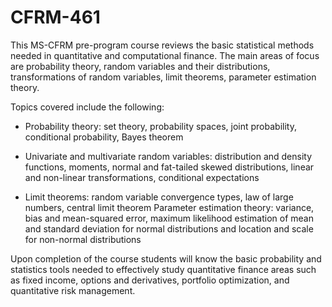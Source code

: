 # CFRM-461

This MS-CFRM pre-program course reviews the basic statistical methods needed in quantitative and computational finance. The main areas of focus are probability theory, random variables and their distributions, transformations of random variables, limit theorems, parameter estimation theory.

Topics covered include the following:
* Probability theory: set theory, probability spaces, joint probability, conditional probability, Bayes theorem

* Univariate and multivariate random variables: distribution and density functions, moments, normal and fat-tailed skewed distributions, linear and non-linear transformations, conditional expectations

* Limit theorems: random variable convergence types, law of large numbers, central limit theorem
Parameter estimation theory: variance, bias and mean-squared error, maximum likelihood estimation of mean and standard deviation for normal distributions and location and scale for non-normal distributions

Upon completion of the course students will know the basic probability and statistics tools needed to effectively study quantitative finance areas such as fixed income, options and derivatives, portfolio optimization, and quantitative risk management.
